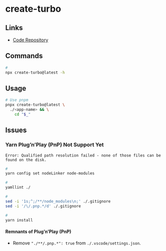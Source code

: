 # create-turbo

## Links

- [Code Repository](https://github.com/vercel/turborepo/tree/main/packages/create-turbo)

## Commands

```sh
#
npx create-turbo@latest -h
```

## Usage

```sh
# Use pnpm
pnpx create-turbo@latest \
  ./<app-name> && \
    cd "$_"
```

## Issues

### Yarn Plug’n’Play (PnP) Not Support Yet

```log
Error: Qualified path resolution failed - none of those files can be found on the disk.
```

```sh
#
yarn config set nodeLinker node-modules

#
yamllint ./

#
sed -i '1s;^;/**/node_modules\n;' ./.gitignore
sed -i '/\/.pnp.*/d' ./.gitignore

#
yarn install
```

#### Remnants of Plug’n’Play (PnP)

- Remove `"./**/.pnp.*": true` from `./.vscode/settings.json`.
